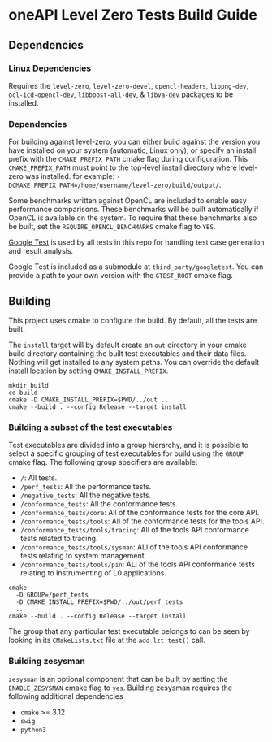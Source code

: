 # oneAPI Level Zero Tests Build Guide

## Dependencies

### Linux Dependencies
Requires the `level-zero`, `level-zero-devel`, `opencl-headers`, 
`libpng-dev`, `ocl-icd-opencl-dev`, `libboost-all-dev`, & `libva-dev` packages
to be installed.

### Dependencies
For building against level-zero, you can either build against the version you
have installed on your system (automatic, Linux only), or specify an install
prefix with the `CMAKE_PREFIX_PATH` cmake flag during configuration.
This `CMAKE_PREFIX_PATH` must point to the top-level install directory where level-zero was installed.
for example: `-DCMAKE_PREFIX_PATH=/home/username/level-zero/build/output/`.

Some benchmarks written against OpenCL are included to enable easy performance
comparisons. These benchmarks will be built automatically if OpenCL is available
on the system. To require that these benchmarks also be built, set the
`REQUIRE_OPENCL_BENCHMARKS` cmake flag to `YES`.

[Google Test](https://github.com/google/googletest) is used by all tests in this
repo for handling test case generation and result analysis.

Google Test is included as a submodule at `third_party/googletest`. You can
provide a path to your own version with the `GTEST_ROOT` cmake flag.

## Building

This project uses cmake to configure the build. By default, all the tests are
built.

The `install` target will by default create an `out` directory in your cmake
build directory containing the built test executables and their data files.
Nothing will get installed to any system paths. You can override the default
install location by setting `CMAKE_INSTALL_PREFIX`.

```
mkdir build
cd build
cmake -D CMAKE_INSTALL_PREFIX=$PWD/../out ..
cmake --build . --config Release --target install
```

### Building a subset of the test executables

Test executables are divided into a group hierarchy, and it is possible to
select a specific grouping of test executables for build using the `GROUP`
cmake flag. The following group specifiers are available:

  - `/`: All tests.
  - `/perf_tests`: All the performance tests.
  - `/negative_tests`: All the negative tests.
  - `/conformance_tests`: All the conformance tests.
  - `/conformance_tests/core`: All of the conformance tests for the core API.
  - `/conformance_tests/tools`: All of the conformance tests for the tools API.
  - `/conformance_tests/tools/tracing`: All of the tools API conformance tests
    related to tracing.
  - `/conformance_tests/tools/sysman`: ALl of the tools API conformance tests
    relating to system management.
  - `/conformance_tests/tools/pin`: ALl of the tools API conformance tests
    relating to Instrumenting of L0 applications.

```
cmake
  -D GROUP=/perf_tests
  -D CMAKE_INSTALL_PREFIX=$PWD/../out/perf_tests
  ..
cmake --build . --config Release --target install
```

The group that any particular test executable belongs to can be seen by looking
in its `CMakeLists.txt` file at the `add_lzt_test()` call.

### Building zesysman 

`zesysman` is an optional component that can be built by setting the `ENABLE_ZESYSMAN` 
cmake flag to `yes`. Building zesysman requires the following additional dependencies
  - `cmake` >= 3.12
  - `swig`
  - `python3`
